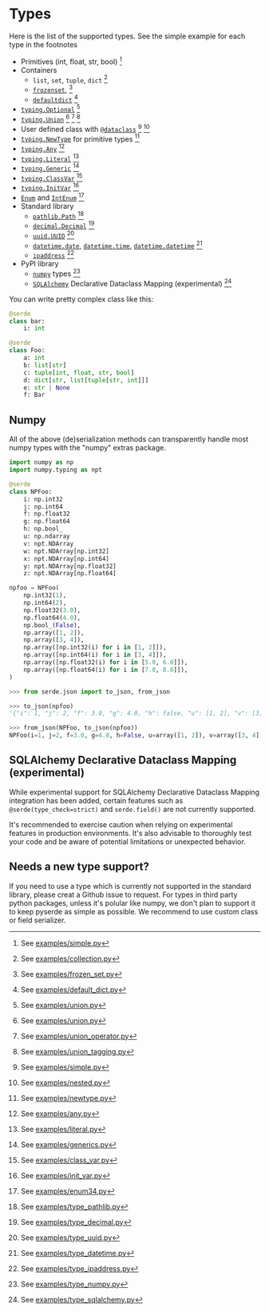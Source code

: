 # Types

Here is the list of the supported types. See the simple example for each type in the footnotes

* Primitives (int, float, str, bool) [^1]
* Containers
    * `list`, `set`, `tuple`, `dict` [^2]
    * [`frozenset`](https://docs.python.org/3/library/stdtypes.html#frozenset), [^3]
    * [`defaultdict`](https://docs.python.org/3/library/collections.html#collections.defaultdict) [^4]
* [`typing.Optional`](https://docs.python.org/3/library/typing.html#typing.Optional) [^5]
* [`typing.Union`](https://docs.python.org/3/library/typing.html#typing.Union) [^6] [^7] [^8]
* User defined class with [`@dataclass`](https://docs.python.org/3/library/dataclasses.html) [^9] [^10]
* [`typing.NewType`](https://docs.python.org/3/library/typing.html#newtype) for primitive types [^11]
* [`typing.Any`](https://docs.python.org/3/library/typing.html#the-any-type) [^12]
* [`typing.Literal`](https://docs.python.org/3/library/typing.html#typing.Literal) [^13]
* [`typing.Generic`](https://docs.python.org/3/library/typing.html#user-defined-generic-types) [^14]
* [`typing.ClassVar`](https://docs.python.org/3/library/typing.html#typing.ClassVar) [^15]
* [`typing.InitVar`](https://docs.python.org/3/library/dataclasses.html#init-only-variables) [^16]
* [`Enum`](https://docs.python.org/3/library/enum.html#enum.Enum) and [`IntEnum`](https://docs.python.org/3/library/enum.html#enum.IntEnum) [^17]
* Standard library
    * [`pathlib.Path`](https://docs.python.org/3/library/pathlib.html) [^18]
    * [`decimal.Decimal`](https://docs.python.org/3/library/decimal.html) [^19]
    * [`uuid.UUID`](https://docs.python.org/3/library/uuid.html) [^20]
    * [`datetime.date`](https://docs.python.org/3/library/datetime.html#date-objects), [`datetime.time`](https://docs.python.org/3/library/datetime.html#time-objects), [`datetime.datetime`](https://docs.python.org/3/library/datetime.html#datetime-objects) [^21]
    * [`ipaddress`](https://docs.python.org/3/library/ipaddress.html) [^22]
* PyPI library
    * [`numpy`](https://github.com/numpy/numpy) types [^23]
    * [`SQLAlchemy`](https://github.com/sqlalchemy/sqlalchemy) Declarative Dataclass Mapping (experimental) [^24]

You can write pretty complex class like this:
```python
@serde
class bar:
    i: int

@serde
class Foo:
    a: int
    b: list[str]
    c: tuple[int, float, str, bool]
    d: dict[str, list[tuple[str, int]]]
    e: str | None
    f: Bar
```

## Numpy

All of the above (de)serialization methods can transparently handle most numpy types with the "numpy" extras package.

```python
import numpy as np
import numpy.typing as npt

@serde
class NPFoo:
    i: np.int32
    j: np.int64
    f: np.float32
    g: np.float64
    h: np.bool_
    u: np.ndarray
    v: npt.NDArray
    w: npt.NDArray[np.int32]
    x: npt.NDArray[np.int64]
    y: npt.NDArray[np.float32]
    z: npt.NDArray[np.float64]

npfoo = NPFoo(
    np.int32(1),
    np.int64(2),
    np.float32(3.0),
    np.float64(4.0),
    np.bool_(False),
    np.array([1, 2]),
    np.array([3, 4]),
    np.array([np.int32(i) for i in [1, 2]]),
    np.array([np.int64(i) for i in [3, 4]]),
    np.array([np.float32(i) for i in [5.0, 6.0]]),
    np.array([np.float64(i) for i in [7.0, 8.0]]),
)
```

```python
>>> from serde.json import to_json, from_json

>>> to_json(npfoo)
'{"i": 1, "j": 2, "f": 3.0, "g": 4.0, "h": false, "u": [1, 2], "v": [3, 4], "w": [1, 2], "x": [3, 4], "y": [5.0, 6.0], "z": [7.0, 8.0]}'

>>> from_json(NPFoo, to_json(npfoo))
NPFoo(i=1, j=2, f=3.0, g=4.0, h=False, u=array([1, 2]), v=array([3, 4]), w=array([1, 2], dtype=int32), x=array([3, 4]), y=array([5., 6.], dtype=float32), z=array([7., 8.]))
```

## SQLAlchemy Declarative Dataclass Mapping (experimental)
While experimental support for SQLAlchemy Declarative Dataclass Mapping integration has been added, certain features such as `@serde(type_check=strict)` and `serde.field()` are not currently supported.

It's recommended to exercise caution when relying on experimental features in production environments. It's also advisable to thoroughly test your code and be aware of potential limitations or unexpected behavior.

## Needs a new type support?

If you need to use a type which is currently not supported in the standard library, please creat a Github issue to request. For types in third party python packages, unless it's polular like numpy, we don't plan to support it to keep pyserde as simple as possible. We recommend to use custom class or field serializer.

[^1]: See [examples/simple.py](https://github.com/yukinarit/pyserde/blob/main/examples/simple.py)

[^2]: See [examples/collection.py](https://github.com/yukinarit/pyserde/blob/main/examples/collection.py)

[^3]: See [examples/frozen_set.py](https://github.com/yukinarit/pyserde/blob/main/examples/frozen_set.py)

[^4]: See [examples/default_dict.py](https://github.com/yukinarit/pyserde/blob/main/examples/default_dict.py)

[^5]: See [examples/union.py](https://github.com/yukinarit/pyserde/blob/main/examples/union.py)

[^6]: See [examples/union.py](https://github.com/yukinarit/pyserde/blob/main/examples/union.py)

[^7]: See [examples/union_operator.py](https://github.com/yukinarit/pyserde/blob/main/examples/union_operator.py)

[^8]: See [examples/union_tagging.py](https://github.com/yukinarit/pyserde/blob/main/examples/union_tagging.py)

[^9]: See [examples/simple.py](https://github.com/yukinarit/pyserde/blob/main/examples/simple.py)

[^10]: See [examples/nested.py](https://github.com/yukinarit/pyserde/blob/main/examples/nested.py)

[^11]: See [examples/newtype.py](https://github.com/yukinarit/pyserde/blob/main/examples/newtype.py)

[^12]: See [examples/any.py](https://github.com/yukinarit/pyserde/blob/main/examples/any.py)

[^13]: See [examples/literal.py](https://github.com/yukinarit/pyserde/blob/main/examples/literal.py)

[^14]: See [examples/generics.py](https://github.com/yukinarit/pyserde/blob/main/examples/generics.py)

[^15]: See [examples/class_var.py](https://github.com/yukinarit/pyserde/blob/main/examples/class_var.py)

[^16]: See [examples/init_var.py](https://github.com/yukinarit/pyserde/blob/main/examples/init_var.py)

[^17]: See [examples/enum34.py](https://github.com/yukinarit/pyserde/blob/main/examples/enum34.py)

[^18]: See [examples/type_pathlib.py](https://github.com/yukinarit/pyserde/blob/main/examples/type_pathlib.py)

[^19]: See [examples/type_decimal.py](https://github.com/yukinarit/pyserde/blob/main/examples/type_decimal.py)

[^20]: See [examples/type_uuid.py](https://github.com/yukinarit/pyserde/blob/main/examples/type_uuid.py)

[^21]: See [examples/type_datetime.py](https://github.com/yukinarit/pyserde/blob/main/examples/type_datetime.py)

[^22]: See [examples/type_ipaddress.py](https://github.com/yukinarit/pyserde/blob/main/examples/type_ipaddress.py)

[^23]: See [examples/type_numpy.py](https://github.com/yukinarit/pyserde/blob/main/examples/type_numpy.py)

[^24]: See [examples/type_sqlalchemy.py](https://github.com/yukinarit/pyserde/blob/main/examples/type_sqlalchemy.py)
